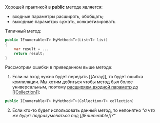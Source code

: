 Хорошей практикой в **public** методе является:
- входные параметры расширять, обобщать;
- выходные параметры сужать, конкретизировать.

Типичный метод:
```csharp
public IEnumerable<T> MyMethod<T>(List<T> list)
{
	var result = ...
	return result;
}
```

Рассмотрим ошибки в приведенном выше методе:
1. Если на вход нужно будет передать [[Array]], то будет ошибка компиляции. Мы хотим добиться чтобы метод был более универсальным, поэтому <u>расширяем входной параметр до [[Collection]]</u>:
```csharp
public IEnumerable<T> MyMethod<T>(Collection<T> collection)
```
   
   2. Если кто-то будет использовать данный метод, то непонятно *"а что же будет подразумеваться под [[IEnumerable]]?"*